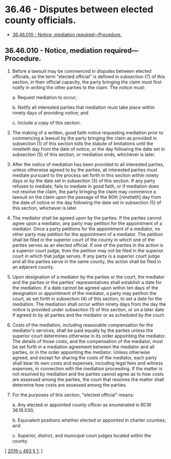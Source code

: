 # 36.46 - Disputes between elected county officials.
* [36.46.010 - Notice, mediation required—Procedure.](#3646010---notice-mediation-requiredprocedure)
## 36.46.010 - Notice, mediation required—Procedure.
1. Before a lawsuit may be commenced in disputes between elected officials, as the term "elected official" is defined in subsection (7) of this section, in their official capacity, the party bringing the claim must first notify in writing the other parties to the claim. The notice must:

    a.  Request mediation to occur;

    b.  Notify all interested parties that mediation must take place within ninety days of providing notice; and

    c.  Include a copy of this section.

2. The making of a written, good faith notice requesting mediation prior to commencing a lawsuit by the party bringing the claim as provided in subsection (1) of this section tolls the statute of limitations until the ninetieth day from the date of notice, or the day following the date set in subsection (5) of this section, or mediation ends, whichever is later.

3. After the notice of mediation has been provided to all interested parties, unless otherwise agreed to by the parties, all interested parties must mediate pursuant to the process set forth in this section within ninety days or by the date set in subsection (5) of this section. If any party refuses to mediate, fails to mediate in good faith, or if mediation does not resolve the claim, the party bringing the claim may commence a lawsuit on the claim upon the passage of the 90th [ninetieth] day from the date of notice or the day following the date set in subsection (5) of this section, whichever is later.

4. The mediator shall be agreed upon by the parties. If the parties cannot agree upon a mediator, any party may petition for the appointment of a mediator. Once a party petitions for the appointment of a mediator, no other party may petition for the appointment of a mediator. The petition shall be filed in the superior court of the county in which one of the parties serves as an elected official. If one of the parties in the action is a superior court judge, then the petition may not be filed in the superior court in which that judge serves. If any party is a superior court judge and all the parties serve in the same county, the action shall be filed in an adjacent county.

5. Upon designation of a mediator by the parties or the court, the mediator and the parties or the parties' representatives shall establish a date for the mediation. If a date cannot be agreed upon within ten days of the designation or appointment of the mediator, a party may petition the court, as set forth in subsection (4) of this section, to set a date for the mediation. The mediation shall occur within ninety days from the day the notice is provided under subsection (1) of this section, or on a later date if agreed to by all parties and the mediator or as scheduled by the court.

6. Costs of the mediation, including reasonable compensation for the mediator's services, shall be paid equally by the parties unless the superior court determines otherwise in its order appointing the mediator. The details of those costs, and the compensation of the mediator, must be set forth in a mediation agreement between the mediator and all parties, or in the order appointing the mediator. Unless otherwise agreed, and except for sharing the costs of the mediator, each party shall bear its own costs and expenses, including legal fees and witness expenses, in connection with the mediation proceeding. If the matter is not resolved by mediation and the parties cannot agree as to how costs are assessed among the parties, the court that resolves the matter shall determine how costs are assessed among the parties.

7. For the purposes of this section, "elected official" means:

    a.  Any elected or appointed county officer as enumerated in RCW 36.16.030;

    b.  Equivalent positions whether elected or appointed in charter counties; and

    c.  Superior, district, and municipal court judges located within the county.

\[ [2019 c 463 § 1](http://lawfilesext.leg.wa.gov/biennium/2019-20/Pdf/Bills/Session%20Laws/Senate/5560-S.SL.pdf?cite=2019%20c%20463%20§%201); \]

